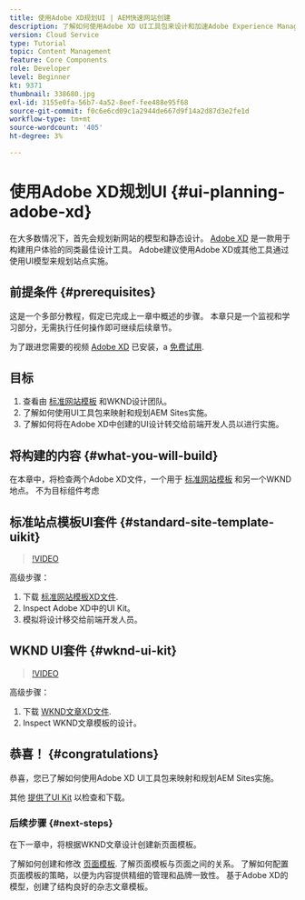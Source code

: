 ```yaml
---
title: 使用Adobe XD规划UI | AEM快速网站创建
description: 了解如何使用Adobe XD UI工具包来设计和加速Adobe Experience Manager Sites实施。
version: Cloud Service
type: Tutorial
topic: Content Management
feature: Core Components
role: Developer
level: Beginner
kt: 9371
thumbnail: 338680.jpg
exl-id: 3155e0fa-56b7-4a52-8eef-fee488e95f68
source-git-commit: f0c6e6cd09c1a2944de667d9f14a2d87d3e2fe1d
workflow-type: tm+mt
source-wordcount: '405'
ht-degree: 3%

---
```


# 使用Adobe XD规划UI {#ui-planning-adobe-xd}

在大多数情况下，首先会规划新网站的模型和静态设计。 [Adobe XD](https://www.adobe.com/products/xd.html) 是一款用于构建用户体验的同类最佳设计工具。 Adobe建议使用Adobe XD或其他工具通过使用UI模型来规划站点实施。

## 前提条件 {#prerequisites}

这是一个多部分教程，假定已完成上一章中概述的步骤。 本章只是一个监视和学习部分，无需执行任何操作即可继续后续章节。

为了跟进您需要的视频 [Adobe XD](https://www.adobe.com/products/xd/pricing/free-trial.html) 已安装，a [免费试用](https://www.adobe.com/products/xd/pricing/free-trial.html).

## 目标

1. 查看由 [标准网站模板](https://github.com/adobe/aem-site-template-standard) 和WKND设计团队。
1. 了解如何使用UI工具包来映射和规划AEM Sites实施。
1. 了解如何将在Adobe XD中创建的UI设计转交给前端开发人员以进行实施。

## 将构建的内容 {#what-you-will-build}

在本章中，将检查两个Adobe XD文件，一个用于 [标准网站模板](https://github.com/adobe/aem-site-template-standard) 和另一个WKND地点。 不为目标组件考虑 

## 标准站点模板UI套件 {#standard-site-template-uikit}

>[!VIDEO](https://video.tv.adobe.com/v/338680/?quality=12&learn=on)

高级步骤：

1. 下载 [标准网站模板XD文件](https://github.com/adobe/aem-site-template-standard/raw/main/files/wireframe.xd).
1. Inspect Adobe XD中的UI Kit。
1. 模拟将设计移交给前端开发人员。

## WKND UI套件 {#wknd-ui-kit}

>[!VIDEO](https://video.tv.adobe.com/v/30214/?quality=12&learn=on)

高级步骤：

1. 下载 [WKND文章XD文件](https://github.com/adobe/aem-guides-wknd/releases/download/aem-guides-wknd-0.0.2/AEM_UI-kit-WKND-article-design.xd).
1. Inspect WKND文章模板的设计。

## 恭喜！ {#congratulations}

恭喜，您已了解如何使用Adobe XD UI工具包来映射和规划AEM Sites实施。

其他 [提供了UI Kit](https://www.adobe.com/products/xd/features/ui-kits.html) 以检查和下载。

### 后续步骤 {#next-steps}

在下一章中，将根据WKND文章设计创建新页面模板。

了解如何创建和修改 [页面模板](./page-templates.md). 了解页面模板与页面之间的关系。 了解如何配置页面模板的策略，以便为内容提供精细的管理和品牌一致性。  基于Adobe XD的模型，创建了结构良好的杂志文章模板。
